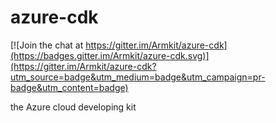 # azure-cdk

[![Join the chat at https://gitter.im/Armkit/azure-cdk](https://badges.gitter.im/Armkit/azure-cdk.svg)](https://gitter.im/Armkit/azure-cdk?utm_source=badge&utm_medium=badge&utm_campaign=pr-badge&utm_content=badge)

the Azure cloud developing kit
